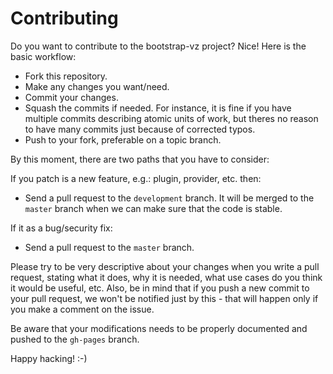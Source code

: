 Contributing
============

Do you want to contribute to the bootstrap-vz project? Nice! Here is the basic workflow:

* Fork this repository.
* Make any changes you want/need.
* Commit your changes.
* Squash the commits if needed. For instance, it is fine if you have multiple commits describing atomic units
of work, but theres no reason to have many commits just because of corrected typos.
* Push to your fork, preferable on a topic branch.

By this moment, there are two paths that you have to consider:

If you patch is a new feature, e.g.: plugin, provider, etc. then:

* Send a pull request to the `development` branch. It will be merged to the `master` branch when we can make
sure that the code is stable.

If it as a bug/security fix:

* Send a pull request to the `master` branch.

Please try to be very descriptive about your changes when you write a pull request, stating what it does, why
it is needed, what use cases do you think it would be useful, etc. Also, be in mind that if you push a new
commit to your pull request, we won't be notified just by this - that will happen only if you make a comment
on the issue.

Be aware that your modifications needs to be properly documented and pushed to the `gh-pages` branch.

Happy hacking! :-)
